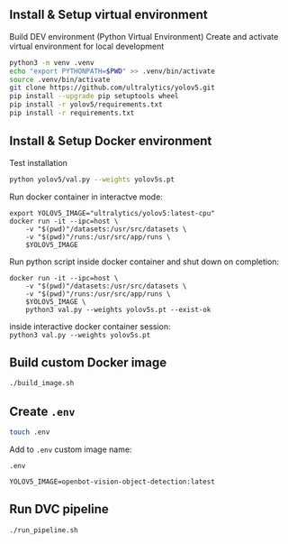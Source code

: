 

## Install & Setup virtual environment
Build DEV environment (Python Virtual Environment)
Create and activate virtual environment for local development

```bash 
python3 -m venv .venv
echo "export PYTHONPATH=$PWD" >> .venv/bin/activate
source .venv/bin/activate
git clone https://github.com/ultralytics/yolov5.git
pip install --upgrade pip setuptools wheel
pip install -r yolov5/requirements.txt
pip install -r requirements.txt
``` 


## Install & Setup Docker environment
<!-- Reference: [YoloV5 Docker Quickstart](https://github.com/ultralytics/yolov5/wiki/Docker-Quickstart) 

GPU-based: 

```bash 
setup.sh --env [ENVIRONMENT]  # virtual-env, docker-gpu, docker-cpu, all
```

```bash
activate.sh --env [ENVIRONMENT]  # virtual-env, docker-gpu, docker-cpu, all 
``` -->

Test installation
```bash 
python yolov5/val.py --weights yolov5s.pt
```

Run docker container in interactve mode:
```
export YOLOV5_IMAGE="ultralytics/yolov5:latest-cpu"
docker run -it --ipc=host \
    -v "$(pwd)"/datasets:/usr/src/datasets \
    -v "$(pwd)"/runs:/usr/src/app/runs \
    $YOLOV5_IMAGE
```

Run python script inside docker container and shut down on completion:
```
docker run -it --ipc=host \
    -v "$(pwd)"/datasets:/usr/src/datasets \
    -v "$(pwd)"/runs:/usr/src/app/runs \
    $YOLOV5_IMAGE \
    python3 val.py --weights yolov5s.pt --exist-ok
```
inside interactive docker container session:  
    `python3 val.py --weights yolov5s.pt` 

## Build custom Docker image

```bash
./build_image.sh
```

## Create `.env`

```bash
touch .env
```

Add to `.env` custom image name:

`.env`
```dotenv
YOLOV5_IMAGE=openbot-vision-object-detection:latest
```


## Run DVC pipeline

```bash
./run_pipeline.sh
```